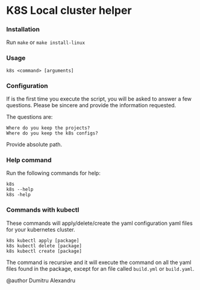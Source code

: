 # K8S Local cluster helper

### Installation

Run `make` or `make install-linux`

### Usage

`k8s <command> [arguments]`

### Configuration

If is the first time you execute the script, you will be asked to answer a few questions.
Please be sincere and provide the information requested.

The questions are:
    
    Where do you keep the projects?
    Where do you keep the k8s configs?

Provide absolute path.

### Help command

Run the following commands for help:

    k8s
    k8s --help
    k8s -help

### Commands with kubectl

These commands will apply/delete/create the yaml configuration yaml files for your
kubernetes cluster.

    k8s kubectl apply [package]
    k8s kubectl delete [package]
    k8s kubectl create [package]

The command is recursive and it will execute the command on all the yaml files found in
the package, except for an file called `build.yml` or `build.yaml`.

@author Dumitru Alexandru